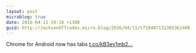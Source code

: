 ```yaml
---
layout: post
microblog: true
date: 2016-04-11 19:10 +1300
guid: http://JacksonOfTrades.micro.blog/2016/04/11/t719407131305361408.html
---
```

Chrome for Android now has tabs [t.co/kB3ev1mb2...](https://t.co/kB3ev1mb2Q)
